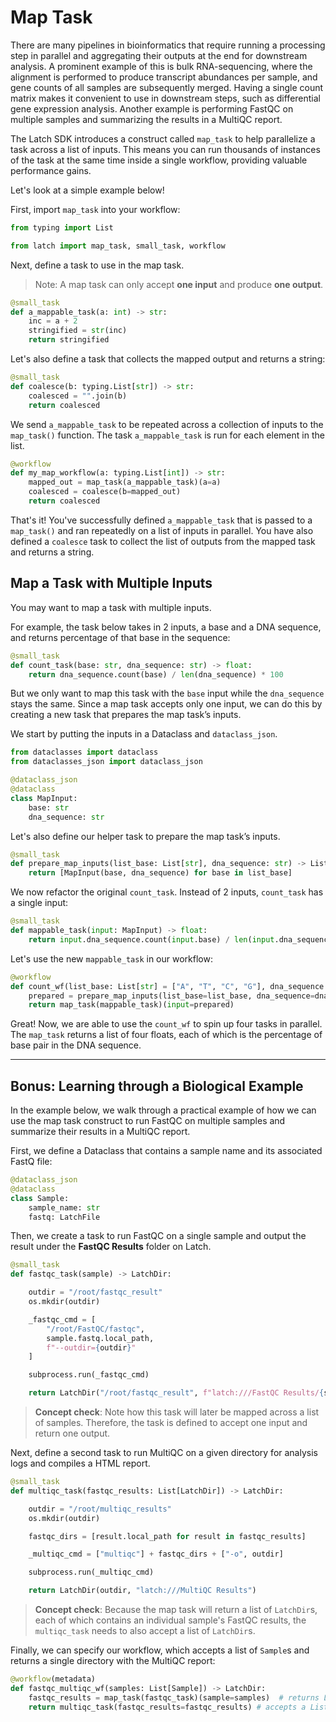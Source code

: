 # Map Task

There are many pipelines in bioinformatics that require running a processing step in parallel and aggregating their outputs at the end for downstream analysis. A prominent example of this is bulk RNA-sequencing, where the alignment is performed to produce transcript abundances per sample, and gene counts of all samples are subsequently merged. Having a single count matrix makes it convenient to use in downstream steps, such as differential gene expression analysis. Another example is performing FastQC on multiple samples and summarizing the results in a MultiQC report.

The Latch SDK introduces a construct called `map_task` to help parallelize a task across a list of inputs. This means you can run thousands of instances of the task at the same time inside a single workflow, providing valuable performance gains.

Let's look at a simple example below!

First, import `map_task` into your workflow:

```python
from typing import List

from latch import map_task, small_task, workflow
```

Next, define a task to use in the map task.
> Note: A map task can only accept **one input** and produce **one output**.

```python
@small_task
def a_mappable_task(a: int) -> str:
    inc = a + 2
    stringified = str(inc)
    return stringified
```

Let's also define a task that collects the mapped output and returns a string:

```python
@small_task
def coalesce(b: typing.List[str]) -> str:
    coalesced = "".join(b)
    return coalesced
```

We send `a_mappable_task` to be repeated across a collection of inputs to the `map_task()` function. The task `a_mappable_task` is run for each element in the list.

```python
@workflow
def my_map_workflow(a: typing.List[int]) -> str:
    mapped_out = map_task(a_mappable_task)(a=a)
    coalesced = coalesce(b=mapped_out)
    return coalesced
```

That's it! You've successfully defined `a_mappable_task` that is passed to a `map_task()` and ran repeatedly on a list of inputs in parallel. You have also defined a `coalesce` task to collect the list of outputs from the mapped task and returns a string.

## Map a Task with Multiple Inputs

You may want to map a task with multiple inputs.

For example, the task below takes in 2 inputs, a base and a DNA sequence, and returns percentage of that base in the sequence:

```python
@small_task
def count_task(base: str, dna_sequence: str) -> float: 
    return dna_sequence.count(base) / len(dna_sequence) * 100
```

But we only want to map this task with the `base` input while the `dna_sequence` stays the same. Since a map task accepts only one input, we can do this by creating a new task that prepares the map task’s inputs.

We start by putting the inputs in a Dataclass and `dataclass_json`.

```python
from dataclasses import dataclass
from dataclasses_json import dataclass_json

@dataclass_json
@dataclass
class MapInput:
    base: str
    dna_sequence: str
```

Let's also define our helper task to prepare the map task’s inputs.

```python
@small_task
def prepare_map_inputs(list_base: List[str], dna_sequence: str) -> List[MapInput]:
    return [MapInput(base, dna_sequence) for base in list_base]
```

We now refactor the original `count_task`. Instead of 2 inputs, `count_task` has a single input:

```python
@small_task
def mappable_task(input: MapInput) -> float:
    return input.dna_sequence.count(input.base) / len(input.dna_sequence) * 100
```

Let's use the new `mappable_task` in our workflow:

```python
@workflow
def count_wf(list_base: List[str] = ["A", "T", "C", "G"], dna_sequence: str = "AAAATTTCCGG") -> List[float]:
    prepared = prepare_map_inputs(list_base=list_base, dna_sequence=dna_sequence)
    return map_task(mappable_task)(input=prepared)
```

Great! Now, we are able to use the `count_wf` to spin up four tasks in parallel. The `map_task` returns a list of four floats, each of which is the percentage of base pair in the DNA sequence.

---

## Bonus: Learning through a Biological Example

In the example below, we walk through a practical example of how we can use the map task construct to run FastQC on multiple samples and summarize their results in a MultiQC report.

First, we define a Dataclass that contains a sample name and its associated FastQ file:

```python
@dataclass_json
@dataclass
class Sample:
    sample_name: str
    fastq: LatchFile
```

Then, we create a task to run FastQC on a single sample and output the result under the **FastQC Results** folder on Latch.

```python
@small_task
def fastqc_task(sample) -> LatchDir:

    outdir = "/root/fastqc_result"
    os.mkdir(outdir)

    _fastqc_cmd = [
        "/root/FastQC/fastqc", 
        sample.fastq.local_path, 
        f"--outdir={outdir}"
    ]

    subprocess.run(_fastqc_cmd)

    return LatchDir("/root/fastqc_result", f"latch:///FastQC Results/{sample.sample_name}")
```

> **Concept check**: Note how this task will later be mapped across a list of samples. Therefore, the task is defined to accept one input and return one output.

Next, define a second task to run MultiQC on a given directory for analysis logs and compiles a HTML report.

```python
@small_task
def multiqc_task(fastqc_results: List[LatchDir]) -> LatchDir:

    outdir = "/root/multiqc_results"
    os.mkdir(outdir)

    fastqc_dirs = [result.local_path for result in fastqc_results]

    _multiqc_cmd = ["multiqc"] + fastqc_dirs + ["-o", outdir]

    subprocess.run(_multiqc_cmd)

    return LatchDir(outdir, "latch:///MultiQC Results")
```

> **Concept check**: Because the map task will return a list of `LatchDir`s, each of which contains an individual sample's FastQC results, the `multiqc_task` needs to also accept a list of `LatchDir`s.

Finally, we can specify our workflow, which accepts a list of `Sample`s and returns a single directory with the MultiQC report:

```python
@workflow(metadata)
def fastqc_multiqc_wf(samples: List[Sample]) -> LatchDir:
    fastqc_results = map_task(fastqc_task)(sample=samples)  # returns List[LatchDir]
    return multiqc_task(fastqc_results=fastqc_results) # accepts a List[LatchDir] and return a single LatchDir with the MultiQC result
```
